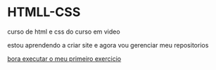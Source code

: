 # HTMLL-CSS
curso de html e css do curso em video

estou aprendendo a criar site e agora vou gerenciar meu repositorios 

<a href="https://lucas-msrt.github.io/HTMLL-CSS/EXERCICIOS/EX001/index.html">bora executar o meu primeiro exercicio      </a>
